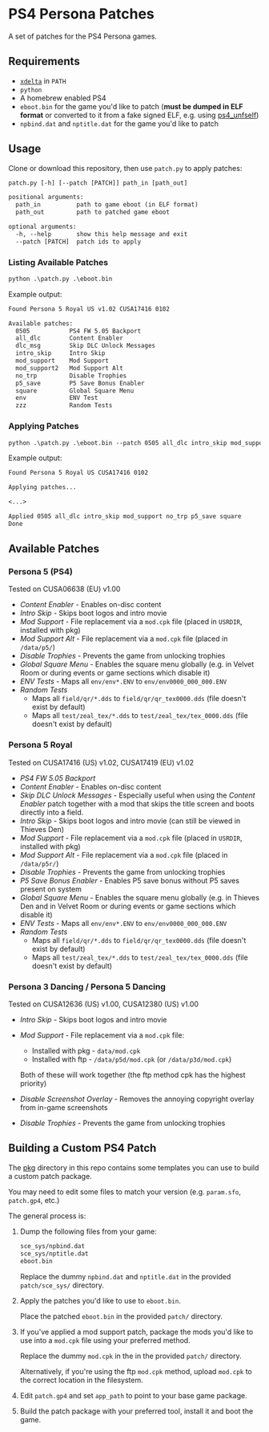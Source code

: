
# PS4 Persona Patches

A set of patches for the PS4 Persona games.

## Requirements

- [`xdelta`](https://github.com/jmacd/xdelta-gpl) in `PATH`
- `python`
- A homebrew enabled PS4
- `eboot.bin` for the game you'd like to patch (**must be dumped in ELF format** or converted to it from a fake signed ELF, e.g. using [ps4_unfself](https://github.com/SocraticBliss/ps4_unfself))
- `npbind.dat` and `nptitle.dat` for the game you'd like to patch

## Usage

Clone or download this repository, then use `patch.py` to apply patches:

```txt
patch.py [-h] [--patch [PATCH]] path_in [path_out]

positional arguments:
  path_in          path to game eboot (in ELF format)
  path_out         path to patched game eboot

optional arguments:
  -h, --help       show this help message and exit
  --patch [PATCH]  patch ids to apply
```

### Listing Available Patches

```txt
python .\patch.py .\eboot.bin
```

Example output:

```txt
Found Persona 5 Royal US v1.02 CUSA17416 0102

Available patches:
  0505           PS4 FW 5.05 Backport
  all_dlc        Content Enabler
  dlc_msg        Skip DLC Unlock Messages
  intro_skip     Intro Skip
  mod_support    Mod Support
  mod_support2   Mod Support Alt
  no_trp         Disable Trophies
  p5_save        P5 Save Bonus Enabler
  square         Global Square Menu
  env            ENV Test
  zzz            Random Tests
```

### Applying Patches

```txt
python .\patch.py .\eboot.bin --patch 0505 all_dlc intro_skip mod_support no_trp p5_save square
```

Example output:

```txt
Found Persona 5 Royal US CUSA17416 0102

Applying patches...

<...>

Applied 0505 all_dlc intro_skip mod_support no_trp p5_save square
Done
```

## Available Patches

### Persona 5 (PS4)

Tested on CUSA06638 (EU) v1.00

- *Content Enabler* - Enables on-disc content
- *Intro Skip* - Skips boot logos and intro movie
- *Mod Support* - File replacement via a `mod.cpk` file (placed in `USRDIR`, installed with pkg)
- *Mod Support Alt* - File replacement via a `mod.cpk` file (placed in `/data/p5/`)
- *Disable Trophies* - Prevents the game from unlocking trophies
- *Global Square Menu* - Enables the square menu globally (e.g. in Velvet Room or during events or game sections which disable it)
- *ENV Tests* - Maps all `env/env*.ENV` to `env/env0000_000_000.ENV`
- *Random Tests*
  - Maps all `field/qr/*.dds` to `field/qr/qr_tex0000.dds` (file doesn't exist by default)
  - Maps all `test/zeal_tex/*.dds` to `test/zeal_tex/tex_0000.dds` (file doesn't exist by default)

### Persona 5 Royal

Tested on CUSA17416 (US) v1.02, CUSA17419 (EU) v1.02

- *PS4 FW 5.05 Backport*
- *Content Enabler* - Enables on-disc content
- *Skip DLC Unlock Messages* - Especially useful when using the *Content Enabler* patch together with a mod that skips the title screen and boots directly into a field.
- *Intro Skip* - Skips boot logos and intro movie (can still be viewed in Thieves Den)
- *Mod Support* - File replacement via a `mod.cpk` file (placed in `USRDIR`, installed with pkg)
- *Mod Support Alt* - File replacement via a `mod.cpk` file (placed in `/data/p5r/`)
- *Disable Trophies* - Prevents the game from unlocking trophies
- *P5 Save Bonus Enabler* - Enables P5 save bonus without P5 saves present on system
- *Global Square Menu* - Enables the square menu globally (e.g. in Thieves Den and in Velvet Room or during events or game sections which disable it)
- *ENV Tests* - Maps all `env/env*.ENV` to `env/env0000_000_000.ENV`
- *Random Tests*
  - Maps all `field/qr/*.dds` to `field/qr/qr_tex0000.dds` (file doesn't exist by default)
  - Maps all `test/zeal_tex/*.dds` to `test/zeal_tex/tex_0000.dds` (file doesn't exist by default)

### Persona 3 Dancing / Persona 5 Dancing

Tested on CUSA12636 (US) v1.00, CUSA12380 (US) v1.00

- *Intro Skip* - Skips boot logos and intro movie
- *Mod Support* - File replacement via a `mod.cpk` file:
  - Installed with pkg - `data/mod.cpk`
  - Installed with ftp - `/data/p5d/mod.cpk` (or `/data/p3d/mod.cpk`)

  Both of these will work together (the ftp method cpk has the highest priority)
- *Disable Screenshot Overlay* - Removes the annoying copyright overlay from in-game screenshots
- *Disable Trophies* - Prevents the game from unlocking trophies

## Building a Custom PS4 Patch

The [pkg](pkg) directory in this repo contains some templates you can use to build a custom patch package.

You may need to edit some files to match your version (e.g. `param.sfo`, `patch.gp4`, etc.)

The general process is:

1. Dump the following files from your game:

   ```txt
   sce_sys/npbind.dat
   sce_sys/nptitle.dat
   eboot.bin
   ```

   Replace the dummy `npbind.dat` and `nptitle.dat` in the provided `patch/sce_sys/` directory.

2. Apply the patches you'd like to use to `eboot.bin`.

   Place the patched `eboot.bin` in the provided `patch/` directory.

3. If you've applied a mod support patch, package the mods you'd like to use into a `mod.cpk` file using your preferred method.

   Replace the dummy `mod.cpk` in the in the provided `patch/` directory.

   Alternatively, if you're using the ftp `mod.cpk` method, upload `mod.cpk` to the correct location in the filesystem.

4. Edit `patch.gp4` and set `app_path` to point to your base game package.

5. Build the patch package with your preferred tool, install it and boot the game.
